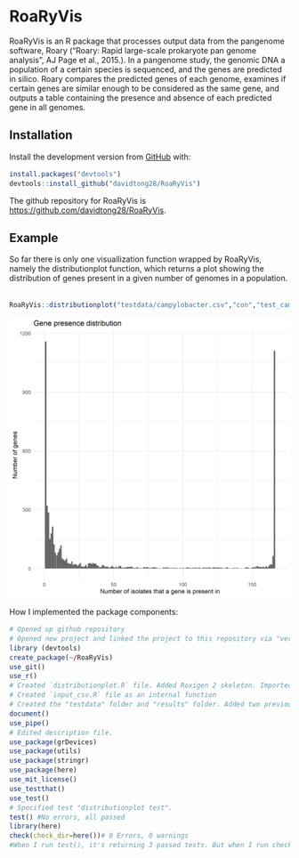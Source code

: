 
<!-- README.md is generated from README.Rmd. Please edit that file -->

# RoaRyVis

<!-- badges: start -->

<!-- badges: end -->

RoaRyVis is an R package that processes output data from the pangenome
software, Roary (“Roary: Rapid large-scale prokaryote pan genome
analysis”, AJ Page et al., 2015.). In a pangenome study, the genomic DNA
a population of a certain species is sequenced, and the genes are
predicted in silico. Roary compares the predicted genes of each genome,
examines if certain genes are similar enough to be considered as the
same gene, and outputs a table containing the presence and absence of
each predicted gene in all genomes.

## Installation

Install the development version from [GitHub](https://github.com/) with:

``` r
install.packages("devtools")
devtools::install_github("davidtong28/RoaRyVis")
```

The github repository for RoaRyVis is
<https://github.com/davidtong28/RoaRyVis>.

## Example

So far there is only one visuallization function wrapped by RoaRyVis,
namely the distributionplot function, which returns a plot showing the
distribution of genes present in a given number of genomes in a
population.

``` r

RoaRyVis::distributionplot("testdata/campylobacter.csv","con","test_campy")
```

![Output plot](results/test_campy.png)

How I implemented the package components:

``` r
# Opened up github repository
# Opened new project and linked the project to this repository via "version control"-"git"
library (devtools)
create_package(~/RoaRyVis)
use_git()
use_r()
# Created `distributionplot.R` file. Added Roxigen 2 skeleton. Imported dplyr and ggplot2 (since I will use these packages extensively, they will go to NAMESPACE after document(), and no "::" colons will be needed to call functions from them)
# Created `input_csv.R` file as an internal function
# Created the "testdata" folder and "results" folder. Added two previous test data in /testdata folder
document()
use_pipe()
# Edited description file.
use_package(grDevices)
use_package(utils)
use_package(stringr)
use_package(here)
use_mit_license()
use_testthat()
use_test()
# Specified test "distributionplot test".
test() #No errors, all passed
library(here)
check(check_dir=here())# 0 Errors, 0 warnings
#When I run test(), it's returning 3 passed tests. But when I run check(), it returns with errors because the here::here directory changed. Since I use the relative path of the input file as the first argument of distributionplot, the input file I use for my test is not found since the here director changed. To change the check() path, I used the `check_dir=here::here()` argument

```
